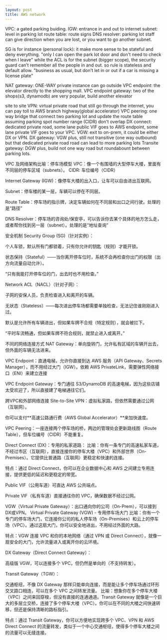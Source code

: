 ```yaml
---
layout: post
title: AWS network
---
```


VPC: a gated parking buiding.
IGW: entrance in and out to internet
subnet: level in parking lot
route table: route signs
DNS resolver: parking lot staff can give direction when you are lost, or you want to go another subnet.

SG is for instance (personal lock): it make more sense to be stateful and deny everything. "only I can open the park lot door and don't need to check when I leave"
while the ACL is for the subnet (bigger scope), the security guard can't remember all the people in and out. so rule is stateless and default allow. "business as usual, but don't let in or out if a car is missing a license plate"


NAT gateway: ONE-WAY private instance can go outside
VPC endpoint: the elevator directly to the shopping mall.
VPC endpoint gateway: two of the shops(s3, dynamodb) are very popular, build another elevator

site to site VPN: virtual private road that still go through the internet, you can pay toll to AWS branch highway(global accelerator)
VPC peering: one way bridge that connect two parking lot and update the route table assuming parking spot number range (CIDR) don't overlap 
DX connect: dedicated private road, some lane public VIF goes to AWS endpoint, some lane private VIF goes to your VPC.
VGW: exit to on-prem, it could be either DX or VPN.
DX gateway: VGW plus, still not transitive (one way outbound) but that dedicated private road road can lead to more parking lots
Transite gateway: DGW plus, build not one way road but roundabount between parking lots.


VPC 及网络架构比喻：停车场模型
VPC：像一个有围墙的大型停车大楼，里面有不同层的停车区域（subnets）。
CIDR: 车位编号（CIDR）

Internet Gateway (IGW)：像停车大楼的出入口，让车可以自由进出互联网。

Subnet：停车楼的某一层，车辆可以停在不同层。

Route Table：停车场的指示牌，决定车辆如何在不同层和出口之间行驶。处理的是“路径”

DNS Resolver：停车场的咨询处/保安亭，可以告诉你去某个具体的地方怎么走，或者帮你找到另一层（subnet）。处理的是“地址查询”

安全机制
Security Group (SG)（针对实例）：

个人车锁，默认所有门都锁着，只有你允许的钥匙（规则）才能开锁。

状态保持（Stateful）——当你离开停车位时，系统不会再检查你出门的权限（出方向流量自动允许）。

“只有我能打开停车位的门，出去时也不用检查。”

Network ACL（NACL）（针对子网）：

子网的安保人员，负责检查进入和离开的车辆。

无状态（Stateless）——每次进出停车场都需要单独检查，无法记住谁刚刚进入过。

默认是允许所有车辆进出，但如果车牌不合规（特定规则），就会被拦下。

“平时车流畅通，但如果车牌不符合规则，就禁止进入或离开。”

不同的网络连接方式
NAT Gateway：单向旋转门，允许私有区域的车辆开出去，但外面的车辆无法进来。

VPC Endpoint：直通电梯，允许你直接到达 AWS 服务（API Gateway、Secrets Manager），而不用经过大门（IGW）。依赖 AWS PrivateLink，需要弹性网络接口（ENI）来建立连接

VPC Endpoint Gateway：专门通往 S3/DynamoDB 的高速电梯，因为这些店铺太受欢迎了，所以直接建了电梯通往它们。

跨VPC和外部网络连接
Site-to-Site VPN：虚拟私家路，但依然需要通过公网（互联网）。

你可以支付**高速公路通行费（AWS Global Accelerator）**来加快速度。

VPC Peering：一座连接两个停车场的桥，两边的管理处会更新路线图（Route Table），但车位编号（CIDR）不能重复。

Direct Connect (DX)：专用的私家道路：
比喻：你有一条专门的高速私家车道，不经过市区（互联网），直接连接你的停车大楼（VPC）和外部世界（On-Premises）。它提供比普通路（互联网）更稳定和快速的连接。

特点：通过 Direct Connect，你可以在企业数据中心和 AWS 之间建立专用连接，提供更低的延迟和更稳定的带宽。


Public VIF（公用车道）可直达 AWS 公共端点。

Private VIF（私有车道）直接通往你的 VPC，确保数据不经过公网。



VGW（Virtual Private Gateway）：出口通向你的公司（On-Prem），可以接到DX或VPN。
Virtual Private Gateway (VGW) - 专用停车场大门
比喻：你有一个专门的停车场大门，它连接你公司的私人停车场（On-Premises）和云上的停车场（VPC）。通过这扇大门，你可以安全地进出，不用经过外面的大路。

特点：VGW 连接 VPC 和你的本地网络（通过 VPN 或 Direct Connect），就像一扇安全的大门，允许流量进入或离开你的云环境。

DX Gateway（Direct Connect Gateway）：

高级版 VGW，可以连接多个 VPC，但仍然是单向的（不支持转发）。


Transit Gateway（TGW）：

交通枢纽，不像 DX Gateway 那样只能单向连接，而是能让多个停车场通过环形交叉路口相连，可以在多个 VPC 之间转发流量。
比喻：想象你在多个停车大楼（VPC）之间来回穿梭，但没有直接的连通通道。Transit Gateway 就像是一个巨大的多层立交桥，连接了多个停车大楼（VPC）。你可以在不同的大楼之间快速转移，但还是保持清晰的路标指引。

特点：通过 Transit Gateway，你可以方便地实现跨多个 VPC、VPN 和 AWS Direct Connect 的流量转发，类似于一个中心交通枢纽，使得多个停车大楼之间的流量可以无缝连接。